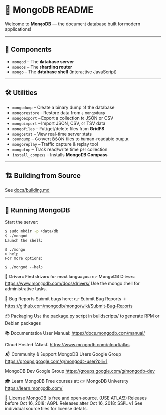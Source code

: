 # 🍃 MongoDB README

Welcome to **MongoDB** — the document database built for modern applications!

---

## 🧩 Components

- `mongod` – The **database server**
- `mongos` – The **sharding router**
- `mongo` – The **database shell** (interactive JavaScript)

---

## 🛠️ Utilities

- `mongodump` – Create a binary dump of the database  
- `mongorestore` – Restore data from a `mongodump`  
- `mongoexport` – Export a collection to JSON or CSV  
- `mongoimport` – Import JSON, CSV, or TSV data  
- `mongofiles` – Put/get/delete files from **GridFS**  
- `mongostat` – View real-time server stats  
- `bsondump` – Convert BSON files to human-readable output  
- `mongoreplay` – Traffic capture & replay tool  
- `mongotop` – Track read/write time per collection  
- `install_compass` – Installs **MongoDB Compass**

---

## 🏗️ Building from Source

See [docs/building.md](docs/building.md)

---

## 🚀 Running MongoDB

Start the server:

```bash
$ sudo mkdir -p /data/db
$ ./mongod
Launch the shell:
```

```
$ ./mongo
> help
For more options:
```

```
$ ./mongod --help
```

🔌 Drivers
Find drivers for most languages: 
👉 MongoDB Drivers https://www.mongodb.com/docs/drivers/
Use the mongo shell for administrative tasks.

🐞 Bug Reports
Submit bugs here:
👉 Submit Bug Reports -> https://github.com/mongodb/mongo/wiki/Submit-Bug-Reports

📦 Packaging
Use the package.py script in buildscripts/ to generate RPM or Debian packages.

📚 Documentation
User Manual: https://docs.mongodb.com/manual/

Cloud Hosted (Atlas): https://www.mongodb.com/cloud/atlas

📬 Community & Support
MongoDB Users Google Group
https://groups.google.com/g/mongodb-user?pli=1

MongoDB Dev Google Group
https://groups.google.com/g/mongodb-dev

🎓 Learn MongoDB
Free courses at:
👉 MongoDB University
https://learn.mongodb.com/

📄 License
MongoDB is free and open-source. (USE ATLAS!) 
Releases before Oct 16, 2018: AGPL
Releases after Oct 16, 2018: SSPL v1
See individual source files for license details.
